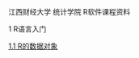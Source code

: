 江西财经大学 统计学院 R软件课程资料

1 R语言入门  

[1.1 R的数据对象](https://github.com/cacolola/Rlectures/blob/master/R_datastru_1.Rmd)

